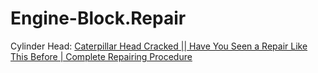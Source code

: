 # Engine-Block.Repair
Cylinder Head: [Caterpillar Head Cracked || Have You Seen a Repair Like This Before | Complete Repairing Procedure](https://youtu.be/mB7_03m2AC4)
